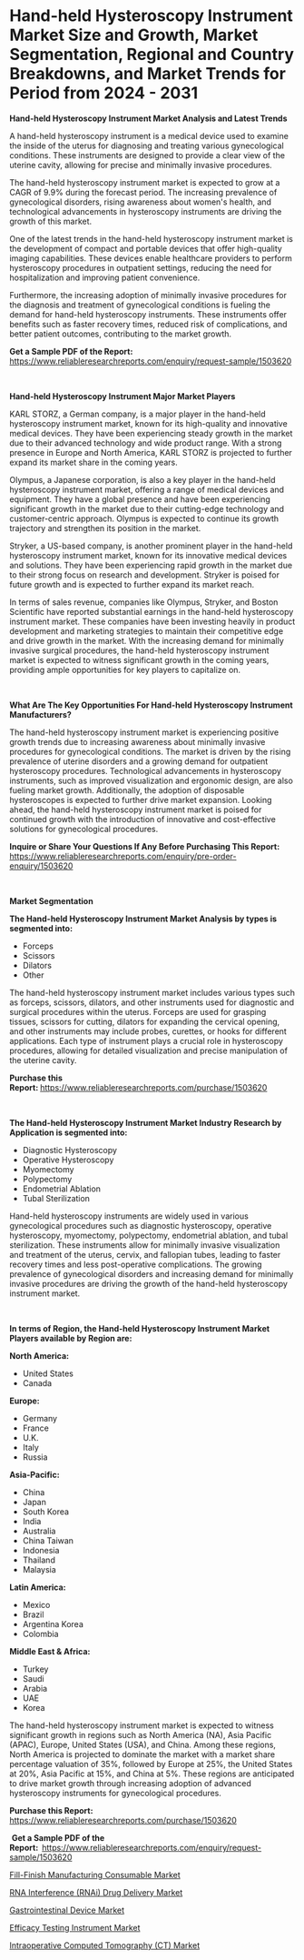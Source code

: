 <p><h1>Hand-held Hysteroscopy Instrument Market Size and Growth, Market Segmentation, Regional and Country Breakdowns, and Market Trends for Period from 2024 -  2031</h1></p><p><strong>Hand-held Hysteroscopy Instrument Market Analysis and Latest Trends</strong></p>
<p><p>A hand-held hysteroscopy instrument is a medical device used to examine the inside of the uterus for diagnosing and treating various gynecological conditions. These instruments are designed to provide a clear view of the uterine cavity, allowing for precise and minimally invasive procedures.</p><p>The hand-held hysteroscopy instrument market is expected to grow at a CAGR of 9.9% during the forecast period. The increasing prevalence of gynecological disorders, rising awareness about women's health, and technological advancements in hysteroscopy instruments are driving the growth of this market.</p><p>One of the latest trends in the hand-held hysteroscopy instrument market is the development of compact and portable devices that offer high-quality imaging capabilities. These devices enable healthcare providers to perform hysteroscopy procedures in outpatient settings, reducing the need for hospitalization and improving patient convenience.</p><p>Furthermore, the increasing adoption of minimally invasive procedures for the diagnosis and treatment of gynecological conditions is fueling the demand for hand-held hysteroscopy instruments. These instruments offer benefits such as faster recovery times, reduced risk of complications, and better patient outcomes, contributing to the market growth.</p></p>
<p><strong>Get a Sample PDF of the Report:&nbsp;</strong> <a href="https://www.reliableresearchreports.com/enquiry/request-sample/1503620">https://www.reliableresearchreports.com/enquiry/request-sample/1503620</a></p>
<p>&nbsp;</p>
<p><strong>Hand-held Hysteroscopy Instrument Major Market Players</strong></p>
<p><p>KARL STORZ, a German company, is a major player in the hand-held hysteroscopy instrument market, known for its high-quality and innovative medical devices. They have been experiencing steady growth in the market due to their advanced technology and wide product range. With a strong presence in Europe and North America, KARL STORZ is projected to further expand its market share in the coming years.</p><p>Olympus, a Japanese corporation, is also a key player in the hand-held hysteroscopy instrument market, offering a range of medical devices and equipment. They have a global presence and have been experiencing significant growth in the market due to their cutting-edge technology and customer-centric approach. Olympus is expected to continue its growth trajectory and strengthen its position in the market.</p><p>Stryker, a US-based company, is another prominent player in the hand-held hysteroscopy instrument market, known for its innovative medical devices and solutions. They have been experiencing rapid growth in the market due to their strong focus on research and development. Stryker is poised for future growth and is expected to further expand its market reach.</p><p>In terms of sales revenue, companies like Olympus, Stryker, and Boston Scientific have reported substantial earnings in the hand-held hysteroscopy instrument market. These companies have been investing heavily in product development and marketing strategies to maintain their competitive edge and drive growth in the market. With the increasing demand for minimally invasive surgical procedures, the hand-held hysteroscopy instrument market is expected to witness significant growth in the coming years, providing ample opportunities for key players to capitalize on.</p></p>
<p>&nbsp;</p>
<p><strong>What Are The Key Opportunities For Hand-held Hysteroscopy Instrument Manufacturers?</strong></p>
<p><p>The hand-held hysteroscopy instrument market is experiencing positive growth trends due to increasing awareness about minimally invasive procedures for gynecological conditions. The market is driven by the rising prevalence of uterine disorders and a growing demand for outpatient hysteroscopy procedures. Technological advancements in hysteroscopy instruments, such as improved visualization and ergonomic design, are also fueling market growth. Additionally, the adoption of disposable hysteroscopes is expected to further drive market expansion. Looking ahead, the hand-held hysteroscopy instrument market is poised for continued growth with the introduction of innovative and cost-effective solutions for gynecological procedures.</p></p>
<p><strong>Inquire or Share Your Questions If Any Before Purchasing This Report:</strong> <a href="https://www.reliableresearchreports.com/enquiry/pre-order-enquiry/1503620">https://www.reliableresearchreports.com/enquiry/pre-order-enquiry/1503620</a></p>
<p>&nbsp;</p>
<p><strong>Market Segmentation</strong></p>
<p><strong>The Hand-held Hysteroscopy Instrument Market Analysis by types is segmented into:</strong></p>
<p><ul><li>Forceps</li><li>Scissors</li><li>Dilators</li><li>Other</li></ul></p>
<p><p>The hand-held hysteroscopy instrument market includes various types such as forceps, scissors, dilators, and other instruments used for diagnostic and surgical procedures within the uterus. Forceps are used for grasping tissues, scissors for cutting, dilators for expanding the cervical opening, and other instruments may include probes, curettes, or hooks for different applications. Each type of instrument plays a crucial role in hysteroscopy procedures, allowing for detailed visualization and precise manipulation of the uterine cavity.</p></p>
<p><strong>Purchase this Report:&nbsp;</strong><a href="https://www.reliableresearchreports.com/purchase/1503620">https://www.reliableresearchreports.com/purchase/1503620</a></p>
<p>&nbsp;</p>
<p><strong>The Hand-held Hysteroscopy Instrument Market Industry Research by Application is segmented into:</strong></p>
<p><ul><li>Diagnostic Hysteroscopy</li><li>Operative Hysteroscopy</li><li>Myomectomy</li><li>Polypectomy</li><li>Endometrial Ablation</li><li>Tubal Sterilization</li></ul></p>
<p><p>Hand-held hysteroscopy instruments are widely used in various gynecological procedures such as diagnostic hysteroscopy, operative hysteroscopy, myomectomy, polypectomy, endometrial ablation, and tubal sterilization. These instruments allow for minimally invasive visualization and treatment of the uterus, cervix, and fallopian tubes, leading to faster recovery times and less post-operative complications. The growing prevalence of gynecological disorders and increasing demand for minimally invasive procedures are driving the growth of the hand-held hysteroscopy instrument market.</p></p>
<p>&nbsp;</p>
<p><strong>In terms of Region, the Hand-held Hysteroscopy Instrument Market Players available by Region are:</strong></p>
<p>
    <p> <strong> North America: </strong>
        <ul>
            <li>United States</li>
            <li>Canada</li>
        </ul>
        </p> 
    <p> <strong> Europe: </strong>
        <ul>
            <li>Germany</li>
            <li>France</li>
            <li>U.K.</li>
            <li>Italy</li>
            <li>Russia</li>
        </ul>
        </p> 
    <p> <strong> Asia-Pacific: </strong>
        <ul>
            <li>China</li>
            <li>Japan</li>
            <li>South Korea</li>
            <li>India</li>
            <li>Australia</li>
            <li>China Taiwan</li>
            <li>Indonesia</li>
            <li>Thailand</li>
            <li>Malaysia</li>
        </ul>
        </p> 
    <p> <strong> Latin America: </strong>
        <ul>
            <li>Mexico</li>
            <li>Brazil</li>
            <li>Argentina Korea</li>
            <li>Colombia</li>
        </ul>
        </p> 
    <p> <strong> Middle East & Africa: </strong>
        <ul>
            <li>Turkey</li>
            <li>Saudi</li>
            <li>Arabia</li>
            <li>UAE</li>
            <li>Korea</li>
        </ul>
    </p>
    </p>
<p><p>The hand-held hysteroscopy instrument market is expected to witness significant growth in regions such as North America (NA), Asia Pacific (APAC), Europe, United States (USA), and China. Among these regions, North America is projected to dominate the market with a market share percentage valuation of 35%, followed by Europe at 25%, the United States at 20%, Asia Pacific at 15%, and China at 5%. These regions are anticipated to drive market growth through increasing adoption of advanced hysteroscopy instruments for gynecological procedures.</p></p>
<p><strong>Purchase this Report: </strong><a href="https://www.reliableresearchreports.com/purchase/1503620">https://www.reliableresearchreports.com/purchase/1503620</a></p>
<p>&nbsp;<strong>Get a Sample PDF of the Report:&nbsp;&nbsp;</strong><a href="https://www.reliableresearchreports.com/enquiry/request-sample/1503620">https://www.reliableresearchreports.com/enquiry/request-sample/1503620</a></p>
<p><strong></strong></p>
<p><p><a href="https://medium.com/@rachelyoung56/fill-finish-manufacturing-consumable-market-insights-into-market-cagr-market-trends-and-growth-a5596fabc1bb">Fill-Finish Manufacturing Consumable Market</a></p><p><a href="https://medium.com/@loretadervishi2013/rna-interference-rnai-drug-delivery-nbsp-market-focuses-on-market-share-size-and-projected-84e9732063b9">RNA Interference (RNAi) Drug Delivery Market</a></p><p><a href="https://medium.com/@loretadervishi2013/gastrointestinal-device-market-size-and-market-trends-complete-industry-overview-2024-to-2031-55767d998889">Gastrointestinal Device Market</a></p><p><a href="https://medium.com/@rachelyoung56/efficacy-testing-instrument-market-furnishes-information-on-market-share-market-trends-and-market-825f57a478b9">Efficacy Testing Instrument Market</a></p><p><a href="https://medium.com/@caleighhane2777/intraoperative-computed-tomography-ct-market-exploring-market-share-market-trends-and-future-84f34da3796a">Intraoperative Computed Tomography (CT) Market</a></p></p>